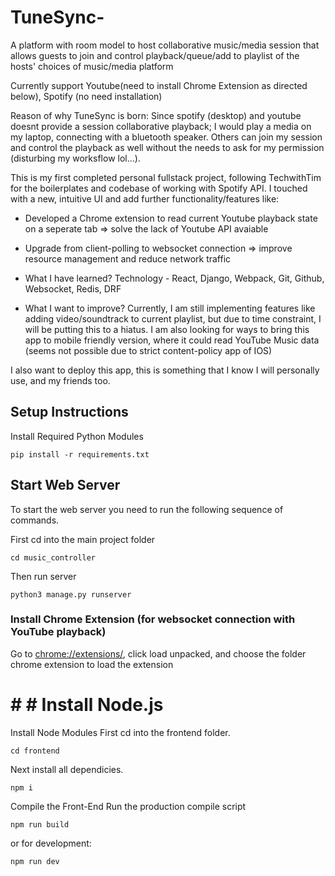 # TuneSync-
A platform with room model to host collaborative music/media session that allows guests to join and control playback/queue/add to playlist of the hosts' choices of music/media platform

Currently support Youtube(need to install Chrome Extension as directed below), Spotify (no need installation)

Reason of why TuneSync is born: Since spotify (desktop) and youtube doesnt provide a session collaborative playback; I would play a media on my laptop, connecting with a bluetooth speaker. Others can join my session and control the playback as well without the needs to ask for my permission (disturbing my worksflow lol...). 


This is my first completed personal fullstack project, following TechwithTim for the boilerplates and codebase of working with Spotify API. I touched with a new, intuitive UI and add further functionality/features like:

  - Developed a Chrome extension to read current Youtube playback state on a seperate tab => solve the lack of Youtube API avaiable
  - Upgrade from client-polling to websocket connection => improve resource management and reduce network traffic

- What I have learned?
Technology - React, Django, Webpack, Git, Github, Websocket, Redis, DRF

- What I want to improve?
Currently, I am still implementing features like adding video/soundtrack to current playlist, but due to time constraint, I will be putting this to a hiatus. I am also looking for ways to bring this app to mobile friendly version, where it could read YouTube Music data (seems not possible due to strict content-policy app of IOS)

I also want to deploy this app, this is something that I know I will personally use, and my friends too.

## Setup Instructions
Install Required Python Modules

```
pip install -r requirements.txt
```

## Start Web Server
To start the web server you need to run the following sequence of commands.

First cd into the main project folder 

```
cd music_controller
```
Then run server 
```
python3 manage.py runserver
```



### Install Chrome Extension (for websocket connection with YouTube playback)


Go to [chrome://extensions/](url), click load unpacked, and choose the folder chrome extension to load the extension



# # # Install Node.js
Install Node Modules
First cd into the frontend folder.

```
cd frontend
```

Next install all dependicies.
```
npm i
```
Compile the Front-End
Run the production compile script

```
npm run build
```
or for development:
```
npm run dev
```



